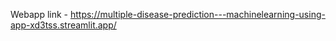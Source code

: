Webapp link -
https://multiple-disease-prediction---machinelearning-using-app-xd3tss.streamlit.app/
